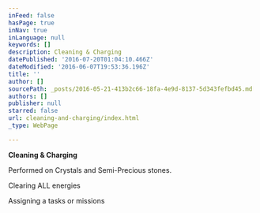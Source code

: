 ```yaml
---
inFeed: false
hasPage: true
inNav: true
inLanguage: null
keywords: []
description: Cleaning & Charging
datePublished: '2016-07-20T01:04:10.466Z'
dateModified: '2016-06-07T19:53:36.196Z'
title: ''
author: []
sourcePath: _posts/2016-05-21-413b2c66-18fa-4e9d-8137-5d343fefbd45.md
authors: []
publisher: null
starred: false
url: cleaning-and-charging/index.html
_type: WebPage

---
```

**Cleaning & Charging**

Performed on Crystals and Semi-Precious stones. 

Clearing ALL energies

Assigning a tasks or missions